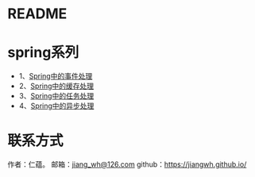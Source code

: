 # README


# spring系列

- 1、<a href="spring/core/Spring中的事件处理.md">Spring中的事件处理</a>
- 2、<a href="spring/core/Spring中的缓存处理.md">Spring中的缓存处理</a>
- 3、<a href="spring/core/Spring中的任务处理.md">Spring中的任务处理</a>
- 4、<a href="spring/core/Spring中的异步处理.md">Spring中的异步处理</a>






# 联系方式
作者：仁蕴。
邮箱：jiang_wh@126.com 
github：https://jiangwh.github.io/